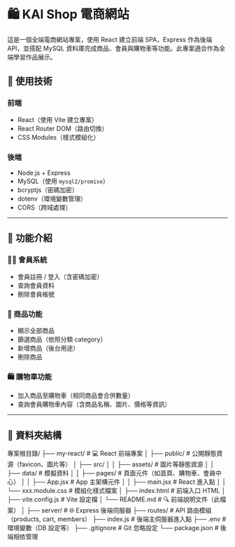 # 🛍️ KAI Shop 電商網站

這是一個全端電商網站專案，使用 React 建立前端 SPA，Express 作為後端 API，並搭配 MySQL 資料庫完成商品、會員與購物車等功能。此專案適合作為全端學習作品展示。

## 🧰 使用技術

### 前端
- React（使用 Vite 建立專案）
- React Router DOM（路由切換）
- CSS Modules（樣式模組化）

### 後端
- Node.js + Express
- MySQL（使用 `mysql2/promise`）
- bcryptjs（密碼加密）
- dotenv（環境變數管理）
- CORS（跨域處理）

---

## 🚀 功能介紹

### 🧑‍💼 會員系統
- 會員註冊 / 登入（含密碼加密）
- 查詢會員資料
- 刪除會員帳號

### 🛒 商品功能
- 顯示全部商品
- 篩選商品（依照分類 category）
- 新增商品（後台用途）
- 刪除商品

### 🛍️ 購物車功能
- 加入商品至購物車（相同商品會合併數量）
- 查詢會員購物車內容（含商品名稱、圖片、價格等資訊）

---

## 📁 資料夾結構

專案根目錄/
├── my-react/                     # 💻 React 前端專案
│   ├── public/                   # 公開靜態資源（favicon、圖片等）
│   ├── src/
│   │   ├── assets/               # 圖片等靜態資源
│   │   ├── data/                 # 模擬資料
│   │   ├── pages/                # 頁面元件（如首頁、購物車、會員中心）
│   │   ├── App.jsx               # App 主架構元件
│   │   ├── main.jsx              # React 進入點
│   │   └── xxx.module.css        # 模組化樣式檔案
│   ├── index.html                # 前端入口 HTML
│   ├── vite.config.js            # Vite 設定檔
│   └── README.md                 # 🔍 前端說明文件（此檔案）
│
├── server/                       # 🌐 Express 後端伺服器
├── routes/                       # API 路由模組（products, cart, members）
├── index.js                      # 後端主伺服器進入點
├── .env                          # 環境變數（DB 設定等）
├── .gitignore                    # Git 忽略設定
└── package.json                  # 後端相依管理
